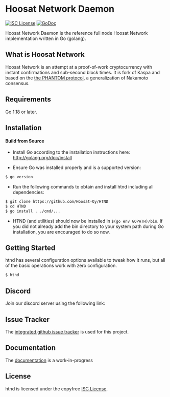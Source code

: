
Hoosat Network Daemon
====

[![ISC License](http://img.shields.io/badge/license-ISC-blue.svg)](https://choosealicense.com/licenses/isc/)
[![GoDoc](https://img.shields.io/badge/godoc-reference-blue.svg)](http://godoc.org/github.com/hoosatnet/htnd)

Hoosat Network Daemon is the reference full node Hoosat Network implementation written in Go (golang).

## What is Hoosat Network

Hoosat Network is an attempt at a proof-of-work cryptocurrency with instant confirmations and sub-second block times. It is fork of Kaspa and based on the [the PHANTOM protocol](https://eprint.iacr.org/2018/104.pdf), a generalization of Nakamoto consensus. 

## Requirements

Go 1.18 or later.

## Installation

#### Build from Source

- Install Go according to the installation instructions here:
  http://golang.org/doc/install

- Ensure Go was installed properly and is a supported version:

```bash
$ go version
```

- Run the following commands to obtain and install htnd including all dependencies:

```bash
$ git clone https://github.com/Hoosat-Oy/HTND
$ cd HTND
$ go install . ./cmd/...
```

- HTND (and utilities) should now be installed in `$(go env GOPATH)/bin`. If you did
  not already add the bin directory to your system path during Go installation,
  you are encouraged to do so now.


## Getting Started

htnd has several configuration options available to tweak how it runs, but all
of the basic operations work with zero configuration.

```bash
$ htnd
```

## Discord
Join our discord server using the following link: 

## Issue Tracker

The [integrated github issue tracker](https://github.com/Hoosat-Oy/HTND/issues)
is used for this project.


## Documentation

The [documentation](https://github.com//Hoosat-Oy/docs) is a work-in-progress

## License

htnd is licensed under the copyfree [ISC License](https://choosealicense.com/licenses/isc/).
